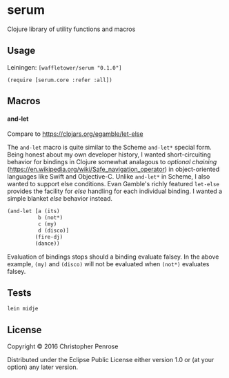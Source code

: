 # serum

Clojure library of utility functions and macros

## Usage

Leiningen:
`[waffletower/serum "0.1.0"]`

`(require [serum.core :refer :all])`

## Macros

#### and-let

Compare to https://clojars.org/egamble/let-else

The `and-let` macro is quite similar to the Scheme `and-let*` special
form.  Being honest about my own developer history, I wanted
short-circuiting behavior for bindings in Clojure somewhat analagous
to _optional chaining_
(https://en.wikipedia.org/wiki/Safe_navigation_operator) in
object-oriented languages like Swift and Objective-C.  Unlike
`and-let*` in Scheme, I also wanted to support else conditions.  Evan
Gamble's richly featured `let-else` provides the facility for _else_
handling for each individual binding.  I wanted a simple blanket
_else_ behavior instead.

``` Clojure
(and-let [a (its)
          b (not*)
          c (my)
          d (disco)]
         (fire-dj)
         (dance))
```

Evaluation of bindings stops should a binding evaluate
falsey.  In the above example, `(my)` and `(disco)` will not be
evaluated when `(not*)` evaluates falsey.

## Tests

`lein midje`

## License

Copyright © 2016 Christopher Penrose

Distributed under the Eclipse Public License either version 1.0 or (at
your option) any later version.
